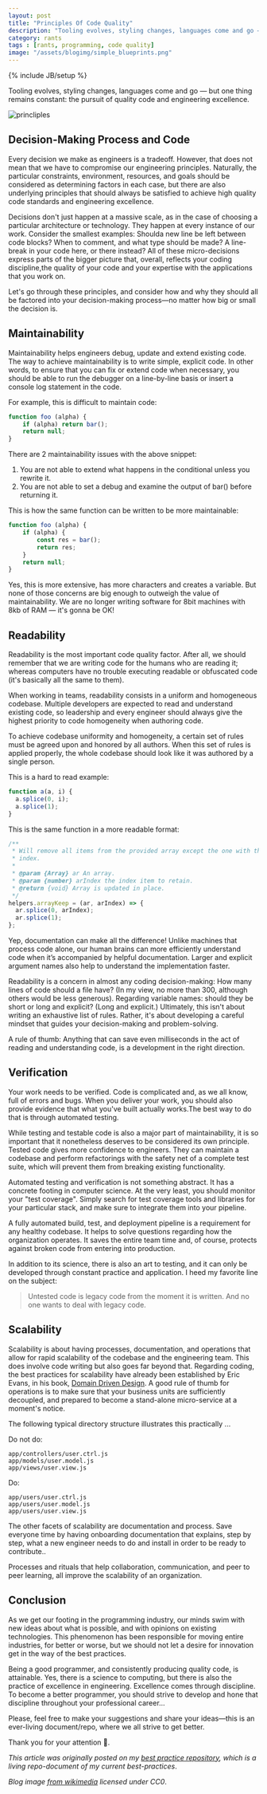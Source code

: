 ```yaml
---
layout: post
title: "Principles Of Code Quality"
description: "Tooling evolves, styling changes, languages come and go — but one thing remains constant: the pursuit of quality code and engineering excellence."
category: rants
tags : [rants, programming, code quality]
image: "/assets/blogimg/simple_blueprints.png"
---
```


{% include JB/setup %}

Tooling evolves, styling changes, languages come and go — but one thing remains constant: the pursuit of quality code and engineering excellence.

![princliples][img.principles]

## Decision-Making Process and Code

Every decision we make as engineers is a tradeoff. However, that does not mean that we have to compromise our engineering principles. Naturally, the particular constraints, environment, resources, and goals should be considered as determining factors in each case, but there are also underlying principles that should always be satisfied to achieve high quality code standards and engineering excellence.

Decisions don't just happen at a massive scale, as in the case of choosing a particular architecture or technology. They happen at every instance of our work. Consider the smallest examples: Shoulda new line be left between code blocks? When to comment, and what type should be made? A line-break in your code here, or there instead? All of these micro-decisions express parts of the bigger picture that, overall, reflects your coding discipline,the quality of your code and your expertise with the applications that you work on.

Let's go through these principles, and consider how and why they should all be factored into your decision-making process—no matter how big or small the decision is.

## Maintainability

Maintainability helps engineers debug, update and extend existing code. The way to achieve maintainability is to write simple, explicit code. In other words, to ensure that you can fix or extend code when necessary, you should be able to run the debugger on a line-by-line basis or insert a console log statement in the code.

For example, this is difficult to maintain code:

```js
function foo (alpha) {
    if (alpha) return bar();
    return null;
}
```

There are 2 maintainability issues with the above snippet:

1. You are not able to extend what happens in the conditional unless you rewrite it.
2. You are not able to set a debug and examine the output of bar() before returning it.

This is how the same function can be written to be more maintainable:

```js
function foo (alpha) {
    if (alpha) {
        const res = bar();
        return res;
    }
    return null;
}
```

Yes, this is more extensive, has more characters and creates a variable. But none of those concerns are big enough to outweigh the value of maintainability. We are no longer writing software for 8bit machines with 8kb of RAM — it's gonna be OK!

## Readability

Readability is the most important code quality factor. After all, we should remember that we are writing code for the humans who are reading it; whereas computers have no trouble executing readable or obfuscated code (it's basically all the same to them).

When working in teams, readability consists in a uniform and homogeneous codebase. Multiple developers are expected to read and understand existing code, so leadership and every engineer should always give the highest priority to code homogeneity when authoring code.

To achieve codebase uniformity and homogeneity, a certain set of rules must be agreed upon and honored by all authors. When this set of rules is applied properly, the whole codebase should look like it was authored by a single person.

This is a hard to read example:

```js
function a(a, i) {
  a.splice(0, i);
  a.splice(1);
}
```

This is the same function in a more readable format:

```js
/**
 * Will remove all items from the provided array except the one with the defined
 * index.
 *
 * @param {Array} ar An array.
 * @param {number} arIndex the index item to retain.
 * @return {void} Array is updated in place.
 */
helpers.arrayKeep = (ar, arIndex) => {
  ar.splice(0, arIndex);
  ar.splice(1);
};
```

Yep, documentation can make all the difference! Unlike machines that process code alone, our human brains can more efficiently understand code when it’s accompanied by helpful documentation. Larger and explicit argument names also help to understand the implementation faster.

Readability is a concern in almost any coding decision-making: How many lines of code should a file have? (In my view, no more than 300, although others would be less generous). Regarding variable names: should they be short or long and explicit? (Long and explicit.) Ultimately, this isn't about writing an exhaustive list of rules. Rather, it's about developing a careful mindset that guides your decision-making and problem-solving.

A rule of thumb: Anything that can save even milliseconds in the act of reading and understanding code, is a development in the right direction.

## Verification

Your work needs to be verified. Code is complicated and, as we all know, full of errors and bugs. When you deliver your work, you should also  provide evidence that what you've built actually works.The best way to do that is through automated testing.

While testing and testable code is also a major part of maintainability, it is so important that it nonetheless deserves to be considered its own principle. Tested code gives more confidence to engineers. They can maintain a codebase and perform refactorings with the safety net of a complete test suite, which will prevent them from breaking existing functionality.

Automated testing and verification is not something abstract. It has a concrete footing in computer science. At the very least, you should monitor your "test coverage". Simply search for test coverage tools and libraries for your particular stack, and make sure to integrate them into your pipeline.

A fully automated build, test, and deployment pipeline is a requirement for any healthy codebase. It helps to solve questions regarding how the organization operates. It saves the entire team time and, of course, protects against  broken code from entering into production.

In addition to its science, there is also an art to testing, and it can only be developed through constant practice and application. I heed my favorite line on the subject:

> Untested code is legacy code from the moment it is written. And no one wants to deal with legacy code.

## Scalability

Scalability is about having processes, documentation, and operations that allow for rapid scalability of the codebase and the engineering team. This does involve code writing but also goes far beyond that. Regarding coding, the best practices for scalability have already been established by Eric Evans, in his book, [Domain Driven Design][ddd]. A good rule of thumb for operations is to make sure that your business units are sufficiently decoupled, and prepared to become a stand-alone micro-service at a moment's notice.

The following typical directory structure illustrates this practically ...

Do not do:

```
app/controllers/user.ctrl.js
app/models/user.model.js
app/views/user.view.js
```

Do:

```
app/users/user.ctrl.js
app/users/user.model.js
app/users/user.view.js
```

The other facets of scalability are documentation and process. Save everyone time by having onboarding documentation that explains, step by step, what a new engineer needs to do and install in order to be ready to contribute..

Processes and rituals that help collaboration, communication, and peer to peer learning, all improve the scalability  of an organization.

## Conclusion

As we get our footing in the programming industry, our minds swim with new ideas about what is possible, and with opinions on existing technologies. This phenomenon has been responsible for moving entire industries, for better or worse, but we should not let a desire for innovation get in the way of the best practices.

Being a good programmer, and consistently producing quality code, is attainable. Yes, there is a science to computing, but there is also the practice of excellence in engineering. Excellence comes through discipline. To become a better programmer, you should strive to develop and hone that discipline throughout your professional career...

Please, feel free to make your suggestions and share your ideas—this is an ever-living document/repo, where we all strive to get better.

Thank you for your attention 🙏.

*This article was originally posted on my [best practice repository][practice], which is a living repo-document of my current best-practices*.

*Blog image [from wikimedia](https://commons.wikimedia.org/wiki/File:Simple_blueprints.svg) licensed under CC0*.

[ddd]: https://www.goodreads.com/book/show/179133.Domain_Driven_Design
[practice]: https://github.com/thanpolas/Practice/
[img.principles]: /assets/blogimg/simple_blueprints.png "Blueprint image by j4p4n"
